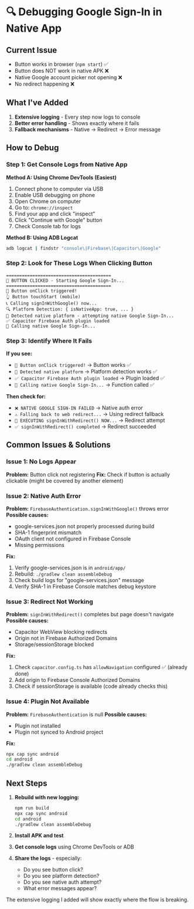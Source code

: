 # 🔍 Debugging Google Sign-In in Native App

## Current Issue
- Button works in browser (`npm start`) ✅
- Button does NOT work in native APK ❌
- Native Google account picker not opening ❌
- No redirect happening ❌

## What I've Added
1. **Extensive logging** - Every step now logs to console
2. **Better error handling** - Shows exactly where it fails
3. **Fallback mechanisms** - Native → Redirect → Error message

## How to Debug

### Step 1: Get Console Logs from Native App

**Method A: Using Chrome DevTools (Easiest)**
1. Connect phone to computer via USB
2. Enable USB debugging on phone
3. Open Chrome on computer
4. Go to: `chrome://inspect`
5. Find your app and click "inspect"
6. Click "Continue with Google" button
7. Check Console tab for logs

**Method B: Using ADB Logcat**
```bash
adb logcat | findstr "console\|Firebase\|Capacitor\|Google"
```

### Step 2: Look for These Logs When Clicking Button

```
========================================
🔄 BUTTON CLICKED - Starting Google Sign-In...
========================================
🔘 Button onClick triggered!
👆 Button touchStart (mobile)
📞 Calling signInWithGoogle() now...
🔍 Platform Detection: { isNativeApp: true, ... }
📱 Detected native platform - attempting native Google Sign-In...
✅ Capacitor Firebase Auth plugin loaded
🚀 Calling native Google Sign-In...
```

### Step 3: Identify Where It Fails

**If you see:**
- `🔘 Button onClick triggered!` → Button works ✅
- `📱 Detected native platform` → Platform detection works ✅
- `✅ Capacitor Firebase Auth plugin loaded` → Plugin loaded ✅
- `🚀 Calling native Google Sign-In...` → Function called ✅

**Then check for:**
- `❌ NATIVE GOOGLE SIGN-IN FAILED` → Native auth error
- `⚠️ Falling back to web redirect...` → Using redirect fallback
- `🚀 EXECUTING signInWithRedirect() NOW...` → Redirect attempt
- `✅ signInWithRedirect() completed` → Redirect succeeded

## Common Issues & Solutions

### Issue 1: No Logs Appear
**Problem:** Button click not registering
**Fix:** Check if button is actually clickable (might be covered by another element)

### Issue 2: Native Auth Error
**Problem:** `FirebaseAuthentication.signInWithGoogle()` throws error
**Possible causes:**
- google-services.json not properly processed during build
- SHA-1 fingerprint mismatch
- OAuth client not configured in Firebase Console
- Missing permissions

**Fix:**
1. Verify google-services.json is in `android/app/`
2. Rebuild: `./gradlew clean assembleDebug`
3. Check build logs for "google-services.json" message
4. Verify SHA-1 in Firebase Console matches debug keystore

### Issue 3: Redirect Not Working
**Problem:** `signInWithRedirect()` completes but page doesn't navigate
**Possible causes:**
- Capacitor WebView blocking redirects
- Origin not in Firebase Authorized Domains
- Storage/sessionStorage blocked

**Fix:**
1. Check `capacitor.config.ts` has `allowNavigation` configured ✅ (already done)
2. Add origin to Firebase Console Authorized Domains
3. Check if sessionStorage is available (code already checks this)

### Issue 4: Plugin Not Available
**Problem:** `FirebaseAuthentication` is null
**Possible causes:**
- Plugin not installed
- Plugin not synced to Android project

**Fix:**
```bash
npx cap sync android
cd android
./gradlew clean assembleDebug
```

## Next Steps

1. **Rebuild with new logging:**
   ```bash
   npm run build
   npx cap sync android
   cd android
   ./gradlew clean assembleDebug
   ```

2. **Install APK and test**

3. **Get console logs** using Chrome DevTools or ADB

4. **Share the logs** - especially:
   - Do you see button click?
   - Do you see platform detection?
   - Do you see native auth attempt?
   - What error messages appear?

The extensive logging I added will show exactly where the flow is breaking.

